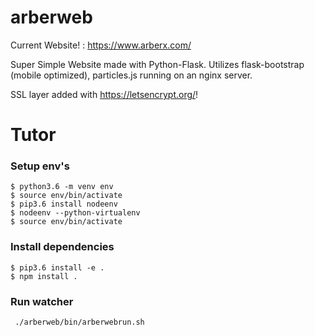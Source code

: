 # arberweb
Current Website! : https://www.arberx.com/

Super Simple Website made with Python-Flask. Utilizes flask-bootstrap (mobile optimized), particles.js running on an nginx server.  

SSL layer added with https://letsencrypt.org/!

# Tutor

### Setup env's
```shellsession
$ python3.6 -m venv env
$ source env/bin/activate
$ pip3.6 install nodeenv
$ nodeenv --python-virtualenv
$ source env/bin/activate
```

### Install dependencies
```shellsession
$ pip3.6 install -e .
$ npm install .
```

### Run watcher
``` ./arberweb/bin/arberwebrun.sh```
